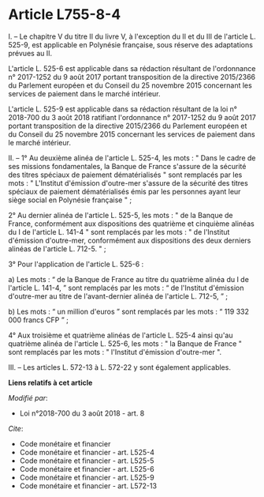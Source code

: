 # Article L755-8-4

I. – Le chapitre V du titre II du livre V, à l'exception du II et du III de l'article L. 525-9, est applicable en Polynésie
française, sous réserve des adaptations prévues au II.

L'article L. 525-6 est applicable dans sa rédaction résultant de l'ordonnance n° 2017-1252 du 9 août 2017 portant
transposition de la directive 2015/2366 du Parlement européen et du Conseil du 25 novembre 2015 concernant les services de
paiement dans le marché intérieur.

L'article L. 525-9 est applicable dans sa rédaction résultant de la loi n° 2018-700 du 3 août 2018 ratifiant l'ordonnance n°
2017-1252 du 9 août 2017 portant transposition de la directive 2015/2366 du Parlement européen et du Conseil du 25 novembre
2015 concernant les services de paiement dans le marché intérieur.

II. – 1° Au deuxième alinéa de l'article L. 525-4, les mots : " Dans le cadre de ses missions fondamentales, la Banque de
France s'assure de la sécurité des titres spéciaux de paiement dématérialisés " sont remplacés par les mots : " L'Institut
d'émission d'outre-mer s'assure de la sécurité des titres spéciaux de paiement dématérialisés émis par les personnes ayant
leur siège social en Polynésie française " ;

2° Au dernier alinéa de l'article L. 525-5, les mots : " de la Banque de France, conformément aux dispositions des quatrième
et cinquième alinéas du I de l'article L. 141-4 " sont remplacés par les mots : " de l'Institut d'émission d'outre-mer,
conformément aux dispositions des deux derniers alinéas de l'article L. 712-5. " ;

3° Pour l'application de l'article L. 525-6 :

a) Les mots : “ de la Banque de France au titre du quatrième alinéa du I de l'article L. 141-4, ” sont remplacés par les
mots : “ de l'Institut d'émission d'outre-mer au titre de l'avant-dernier alinéa de l'article L. 712-5, ” ;

b) Les mots : “ un million d'euros ” sont remplacés par les mots : “ 119 332 000 francs CFP ” ;

4° Aux troisième et quatrième alinéas de l'article L. 525-4 ainsi qu'au quatrième alinéa de l'article L. 525-6, les mots : "
la Banque de France " sont remplacés par les mots : " l'Institut d'émission d'outre-mer ".

III. – Les articles L. 572-13 à L. 572-22 y sont également applicables.

**Liens relatifs à cet article**

_Modifié par_:

  - Loi n°2018-700 du 3 août 2018 - art. 8

_Cite_:

  - Code monétaire et financier
  - Code monétaire et financier - art. L525-4
  - Code monétaire et financier - art. L525-5
  - Code monétaire et financier - art. L525-6
  - Code monétaire et financier - art. L525-9
  - Code monétaire et financier - art. L572-13
